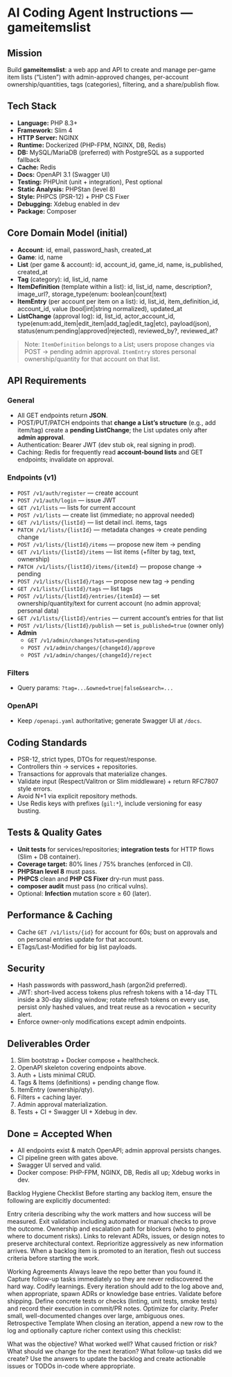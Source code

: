 # AI Coding Agent Instructions — gameitemslist

## Mission
Build **gameitemslist**: a web app and API to create and manage per-game item lists (“Listen”) with admin-approved changes, per-account ownership/quantities, tags (categories), filtering, and a share/publish flow.

## Tech Stack
- **Language:** PHP 8.3+
- **Framework:** Slim 4
- **HTTP Server:** NGINX
- **Runtime:** Dockerized (PHP-FPM, NGINX, DB, Redis)
- **DB:** MySQL/MariaDB (preferred) with PostgreSQL as a supported fallback
- **Cache:** Redis
- **Docs:** OpenAPI 3.1 (Swagger UI)
- **Testing:** PHPUnit (unit + integration), Pest optional
- **Static Analysis:** PHPStan (level 8)
- **Style:** PHPCS (PSR-12) + PHP CS Fixer
- **Debugging:** Xdebug enabled in dev
- **Package:** Composer

## Core Domain Model (initial)
- **Account**: id, email, password_hash, created_at
- **Game**: id, name
- **List** (per game & account): id, account_id, game_id, name, is_published, created_at
- **Tag** (category): id, list_id, name
- **ItemDefinition** (template within a list): id, list_id, name, description?, image_url?, storage_type(enum: boolean|count|text)
- **ItemEntry** (per account per item on a list): id, list_id, item_definition_id, account_id, value (bool|int|string normalized), updated_at
- **ListChange** (approval log): id, list_id, actor_account_id, type(enum:add_item|edit_item|add_tag|edit_tag|etc), payload(json), status(enum:pending|approved|rejected), reviewed_by?, reviewed_at?

> Note: `ItemDefinition` belongs to a List; users propose changes via POST → pending admin approval. `ItemEntry` stores personal ownership/quantity for that account on that list.

## API Requirements
### General
- All GET endpoints return **JSON**.
- POST/PUT/PATCH endpoints that **change a List’s structure** (e.g., add item/tag) create a **pending ListChange**; the List updates only after **admin approval**.
- Authentication: Bearer JWT (dev stub ok, real signing in prod).
- Caching: Redis for frequently read **account-bound lists** and GET endpoints; invalidate on approval.

### Endpoints (v1)
- `POST /v1/auth/register` — create account
- `POST /v1/auth/login` — issue JWT
- `GET /v1/lists` — lists for current account
- `POST /v1/lists` — create list (immediate; no approval needed)
- `GET /v1/lists/{listId}` — list detail incl. items, tags
- `PATCH /v1/lists/{listId}` — metadata changes → create pending change
- `POST /v1/lists/{listId}/items` — propose new item → pending
- `GET /v1/lists/{listId}/items` — list items (+filter by tag, text, ownership)
- `PATCH /v1/lists/{listId}/items/{itemId}` — propose change → pending
- `POST /v1/lists/{listId}/tags` — propose new tag → pending
- `GET /v1/lists/{listId}/tags` — list tags
- `POST /v1/lists/{listId}/entries/{itemId}` — set ownership/quantity/text for current account (no admin approval; personal data)
- `GET /v1/lists/{listId}/entries` — current account’s entries for that list
- `POST /v1/lists/{listId}/publish` — set `is_published=true` (owner only)
- **Admin**  
  - `GET /v1/admin/changes?status=pending`  
  - `POST /v1/admin/changes/{changeId}/approve`  
  - `POST /v1/admin/changes/{changeId}/reject`

### Filters
- Query params: `?tag=...&owned=true|false&search=...`

### OpenAPI
- Keep `/openapi.yaml` authoritative; generate Swagger UI at `/docs`.

## Coding Standards
- PSR-12, strict types, DTOs for request/response.
- Controllers thin → services + repositories.
- Transactions for approvals that materialize changes.
- Validate input (Respect/Valitron or Slim middleware) + return RFC7807 style errors.
- Avoid N+1 via explicit repository methods.
- Use Redis keys with prefixes (`gil:*`), include versioning for easy busting.

## Tests & Quality Gates
- **Unit tests** for services/repositories; **integration tests** for HTTP flows (Slim + DB container).
- **Coverage target:** 80% lines / 75% branches (enforced in CI).
- **PHPStan level 8** must pass.
- **PHPCS** clean and **PHP CS Fixer** dry-run must pass.
- **composer audit** must pass (no critical vulns).
- Optional: **Infection** mutation score ≥ 60 (later).

## Performance & Caching
- Cache `GET /v1/lists/{id}` for account for 60s; bust on approvals and on personal entries update for that account.
- ETags/Last-Modified for big list payloads.

## Security
- Hash passwords with password_hash (argon2id preferred).
- JWT: short-lived access tokens plus refresh tokens with a 14-day TTL inside a 30-day sliding window; rotate refresh tokens on every use, persist only hashed values, and treat reuse as a revocation + security alert.
- Enforce owner-only modifications except admin endpoints.

## Deliverables Order
1. Slim bootstrap + Docker compose + healthcheck.
2. OpenAPI skeleton covering endpoints above.
3. Auth + Lists minimal CRUD.
4. Tags & Items (definitions) + pending change flow.
5. ItemEntry (ownership/qty).
6. Filters + caching layer.
7. Admin approval materialization.
8. Tests + CI + Swagger UI + Xdebug in dev.

## Done = Accepted When
- All endpoints exist & match OpenAPI; admin approval persists changes.
- CI pipeline green with gates above.
- Swagger UI served and valid.
- Docker compose: PHP-FPM, NGINX, DB, Redis all up; Xdebug works in dev.


Backlog Hygiene Checklist
Before starting any backlog item, ensure the following are explicitly documented:

Entry criteria describing why the work matters and how success will be measured.
Exit validation including automated or manual checks to prove the outcome.
Ownership and escalation path for blockers (who to ping, where to document risks).
Links to relevant ADRs, issues, or design notes to preserve architectural context.
Reprioritize aggressively as new information arrives. When a backlog item is promoted to an iteration, flesh out success criteria before starting the work.

Working Agreements
Always leave the repo better than you found it. Capture follow-up tasks immediately so they are never rediscovered the hard way.
Codify learnings. Every iteration should add to the log above and, when appropriate, spawn ADRs or knowledge base entries.
Validate before shipping. Define concrete tests or checks (linting, unit tests, smoke tests) and record their execution in commit/PR notes.
Optimize for clarity. Prefer small, well-documented changes over large, ambiguous ones.
Retrospective Template
When closing an iteration, append a new row to the log and optionally capture richer context using this checklist:

What was the objective?
What worked well?
What caused friction or risk?
What should we change for the next iteration?
What follow-up tasks did we create?
Use the answers to update the backlog and create actionable issues or TODOs in-code where appropriate.


